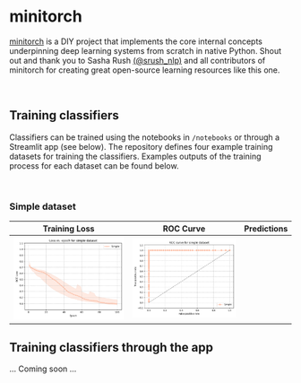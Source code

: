 # minitorch

[minitorch](https://github.com/minitorch/minitorch) is a DIY project that implements the core internal concepts underpinning deep learning systems from scratch in native Python. Shout out and thank you to Sasha Rush [(@srush_nlp)](https://twitter.com/srush_nlp) and all contributors of minitorch for creating great open-source learning resources like this one.

<br/>

## Training classifiers 
Classifiers can be trained using the notebooks in `/notebooks` or through a Streamlit app (see below). The repository defines four example training datasets for training the classifiers. Examples outputs of the training process for each dataset can be found below.

<br/>

### Simple dataset
Training Loss      |ROC Curve          |Predictions
:-----------------:|:-----------------:|:-----------------:
![](https://github.com/lmalms/minitorch/blob/readme/notebooks/plots/losses/loss-simple.png) | ![](https://github.com/lmalms/minitorch/blob/readme/notebooks/plots/roc/roc-simple.png)


## Training classifiers through the app
... Coming soon ...